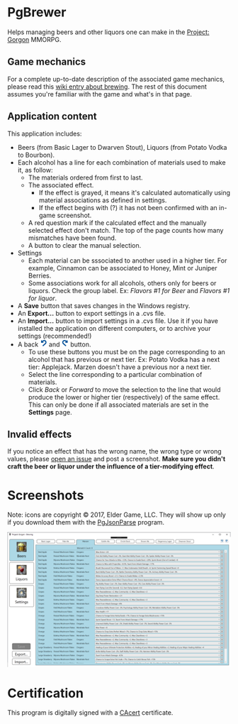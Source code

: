 # PgBrewer

Helps managing beers and other liquors one can make in the [Project: Gorgon](https://projectgorgon.com/) MMORPG.

## Game mechanics

For a complete up-to-date description of the associated game mechanics, please read this [wiki entry about brewing](http://wiki.projectgorgon.com/wiki/Brewing). The rest of this document assumes you're familiar with the game and what's in that page.

## Application content

This application includes:

* Beers (from Basic Lager to Dwarven Stout), Liquors (from Potato Vodka to Bourbon).
* Each alcohol has a line for each combination of materials used to make it, as follow:
  + The materials ordered from first to last.
  + The associated effect.
    + If the effect is grayed, it means it's calculated automatically using material associations as defined in settings.
	+ If the effect begins with (?) it has not been confirmed with an in-game screenshot.
  + A red question mark if the calculated effect and the manually selected effect don't match. The top of the page counts how many mismatches have been found.
  + A button to clear the manual selection.
* Settings
  + Each material can be sssociated to another used in a higher tier. For example, Cinnamon can be associated to Honey, Mint or Juniper Berries.
  + Some associations work for all alcohols, others only for beers or liquors. Check the group label. Ex: *Flavors #1 for Beer* and *Flavors #1 for liquor*.
* A **Save** button that saves changes in the Windows registry.
* An **Export...** button to export settings in a .cvs file.
* An **Import...** button to import settings in a .cvs file. Use it if you have installed the application on different computers, or to archive your settings (recommended!)
* A back ![Back](/PgBrewer/Resources/Undo.png?raw=true "Back button") and ![Forward](/PgBrewer/Resources/Redo.png?raw=true "Forward button") button.
  + To use these buttons you must be on the page corresponding to an alcohol that has previous or next tier. Ex: Potato Vodka has a next tier: Applejack. Marzen doesn't have a previous nor a next tier.
  + Select the line corresponding to a particular combination of materials.
  + Click *Back* or *Forward* to move the selection to the line that would produce the lower or higher tier (respectively) of the same effect. This can only be done if all associated materials are set in the **Settings** page.

## Invalid effects

If you notice an effect that has the wrong name, the wrong type or wrong values, please [open an issue](https://github.com/dlebansais/PgBrewer/issues) and post a screenshot. **Make sure you didn't craft the beer or liquor under the influence of a tier-modifying effect**.

# Screenshots

Note: icons are copyright © 2017, Elder Game, LLC. They will show up only if you download them with the [PgJsonParse](https://github.com/dlebansais/PgJsonParse) program.

![Main Screen](/Screenshots/MainScreen.png?raw=true "The app main screen")

# Certification

This program is digitally signed with a [CAcert](https://www.cacert.org/) certificate.
